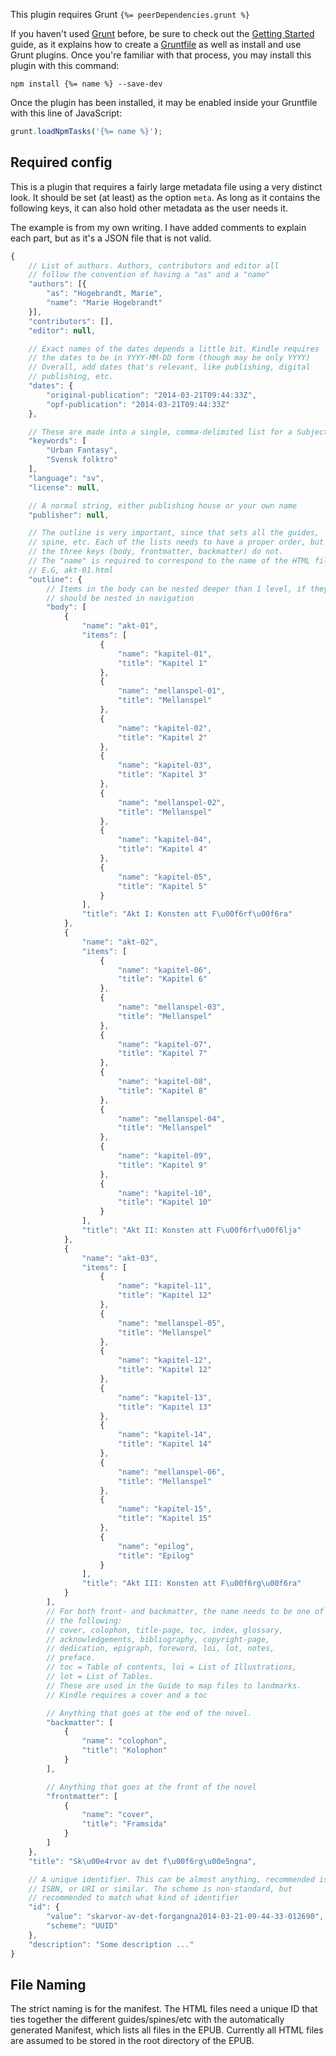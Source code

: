 This plugin requires Grunt `{%= peerDependencies.grunt %}`

If you haven't used [Grunt][grunt] before, be sure to check out the [Getting Started][Getting Started] guide, as it explains how to create a [Gruntfile](http://gruntjs.com/sample-gruntfile) as well as install and use Grunt plugins. Once you're familiar with that process, you may install this plugin with this command:

```shell
npm install {%= name %} --save-dev
```

Once the plugin has been installed, it may be enabled inside your Gruntfile with this line of JavaScript:

```js
grunt.loadNpmTasks('{%= name %}');
```

## Required config
This is a plugin that requires a fairly large metadata file using a very
distinct look. It should be set (at least) as the option `meta`. As long
as it contains the following keys, it can also hold other metadata as
the user needs it.

The example is from my own writing. I have added comments to explain each part, but as it's a JSON file that is not valid.

```js
{
    // List of authors. Authors, contributors and editor all
    // follow the convention of having a "as" and a "name"
    "authors": [{
        "as": "Hogebrandt, Marie",
        "name": "Marie Hogebrandt"
    }],
    "contributors": [],
    "editor": null,

    // Exact names of the dates depends a little bit. Kindle requires
    // the dates to be in YYYY-MM-DD form (though may be only YYYY)
    // Overall, add dates that's relevant, like publishing, digital
    // publishing, etc.
    "dates": {
        "original-publication": "2014-03-21T09:44:33Z",
        "opf-publication": "2014-03-21T09:44:33Z"
    },

    // These are made into a single, comma-delimited list for a Subject
    "keywords": [
        "Urban Fantasy",
        "Svensk folktro"
    ],
    "language": "sv",
    "license": null,

    // A normal string, either publishing house or your own name
    "publisher": null,

    // The outline is very important, since that sets all the guides,
    // spine, etc. Each of the lists needs to have a proper order, but
    // the three keys (body, frontmatter, backmatter) do not.
    // The "name" is required to correspond to the name of the HTML file,
    // E.G, akt-01.html
    "outline": {
        // Items in the body can be nested deeper than 1 level, if they
        // should be nested in navigation
        "body": [
            {
                "name": "akt-01",
                "items": [
                    {
                        "name": "kapitel-01",
                        "title": "Kapitel 1"
                    },
                    {
                        "name": "mellanspel-01",
                        "title": "Mellanspel"
                    },
                    {
                        "name": "kapitel-02",
                        "title": "Kapitel 2"
                    },
                    {
                        "name": "kapitel-03",
                        "title": "Kapitel 3"
                    },
                    {
                        "name": "mellanspel-02",
                        "title": "Mellanspel"
                    },
                    {
                        "name": "kapitel-04",
                        "title": "Kapitel 4"
                    },
                    {
                        "name": "kapitel-05",
                        "title": "Kapitel 5"
                    }
                ],
                "title": "Akt I: Konsten att F\u00f6rf\u00f6ra"
            },
            {
                "name": "akt-02",
                "items": [
                    {
                        "name": "kapitel-06",
                        "title": "Kapitel 6"
                    },
                    {
                        "name": "mellanspel-03",
                        "title": "Mellanspel"
                    },
                    {
                        "name": "kapitel-07",
                        "title": "Kapitel 7"
                    },
                    {
                        "name": "kapitel-08",
                        "title": "Kapitel 8"
                    },
                    {
                        "name": "mellanspel-04",
                        "title": "Mellanspel"
                    },
                    {
                        "name": "kapitel-09",
                        "title": "Kapitel 9"
                    },
                    {
                        "name": "kapitel-10",
                        "title": "Kapitel 10"
                    }
                ],
                "title": "Akt II: Konsten att F\u00f6rf\u00f6lja"
            },
            {
                "name": "akt-03",
                "items": [
                    {
                        "name": "kapitel-11",
                        "title": "Kapitel 12"
                    },
                    {
                        "name": "mellanspel-05",
                        "title": "Mellanspel"
                    },
                    {
                        "name": "kapitel-12",
                        "title": "Kapitel 12"
                    },
                    {
                        "name": "kapitel-13",
                        "title": "Kapitel 13"
                    },
                    {
                        "name": "kapitel-14",
                        "title": "Kapitel 14"
                    },
                    {
                        "name": "mellanspel-06",
                        "title": "Mellanspel"
                    },
                    {
                        "name": "kapitel-15",
                        "title": "Kapitel 15"
                    },
                    {
                        "name": "epilog",
                        "title": "Epilog"
                    }
                ],
                "title": "Akt III: Konsten att F\u00f6rg\u00f6ra"
            }
        ],
        // For both front- and backmatter, the name needs to be one of
        // the following:
        // cover, colophon, title-page, toc, index, glossary,
        // acknowledgements, bibliography, copyright-page,
        // dedication, epigraph, foreword, loi, lot, notes,
        // preface.
        // toc = Table of contents, loi = List of Illustrations,
        // lot = List of Tables.
        // These are used in the Guide to map files to landmarks.
        // Kindle requires a cover and a toc

        // Anything that goes at the end of the novel.
        "backmatter": [
            {
                "name": "colophon",
                "title": "Kolophon"
            }
        ],

        // Anything that goes at the front of the novel
        "frontmatter": [
            {
                "name": "cover",
                "title": "Framsida"
            }
        ]
    },
    "title": "Sk\u00e4rvor av det f\u00f6rg\u00e5ngna",

    // A unique identifier. This can be almost anything, recommended is
    // ISBN, or URI or similar. The scheme is non-standard, but
    // recommended to match what kind of identifier
    "id": {
        "value": "skarvor-av-det-forgangna2014-03-21-09-44-33-012690",
        "scheme": "UUID"
    },
    "description": "Some description ..."
}
```

## File Naming
The strict naming is for the manifest. The HTML files need a unique ID
that ties together the different guides/spines/etc with the automatically
generated Manifest, which lists all files in the EPUB. Currently all
HTML files are assumed to be stored in the root directory of the EPUB.

[grunt]: http://gruntjs.com/
[Getting Started]: https://github.com/gruntjs/grunt/blob/devel/docs/getting_started.md
